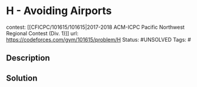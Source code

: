 # H - Avoiding Airports

contest: [[CFICPC/101615/101615|2017-2018 ACM-ICPC Pacific Northwest Regional Contest (Div. 1)]]
url: https://codeforces.com/gym/101615/problem/H
Status: #UNSOLVED
Tags: #

## Description

## Solution

